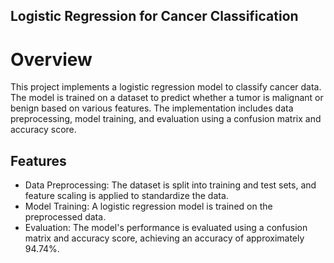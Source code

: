 ## Logistic Regression for Cancer Classification
# Overview
This project implements a logistic regression model to classify cancer data. The model is trained on a dataset to predict whether a tumor is malignant or benign based on various features. The implementation includes data preprocessing, model training, and evaluation using a confusion matrix and accuracy score.

## Features
- Data Preprocessing: The dataset is split into training and test sets, and feature scaling is applied to standardize the data.
- Model Training: A logistic regression model is trained on the preprocessed data.
- Evaluation: The model's performance is evaluated using a confusion matrix and accuracy score, achieving an accuracy of approximately 94.74%.
